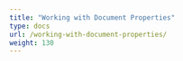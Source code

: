 ```yaml
---
title: "Working with Document Properties"
type: docs
url: /working-with-document-properties/
weight: 130
---
```

